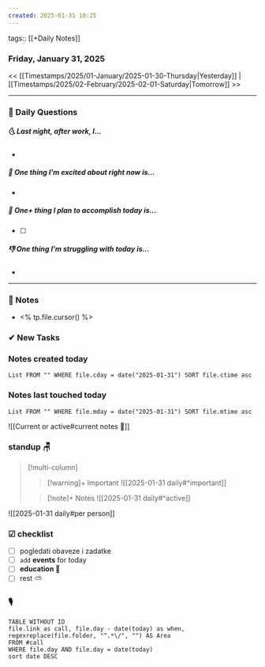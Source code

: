 ```yaml
---
created: 2025-01-31 10:25
---
```

tags:: [[+Daily Notes]]

### Friday, January 31, 2025

<< [[Timestamps/2025/01-January/2025-01-30-Thursday|Yesterday]] | [[Timestamps/2025/02-February/2025-02-01-Saturday|Tomorrow]] >>

---
### 📅 Daily Questions
##### 🌜 **Last night, after work, I...**
- 

##### 🙌 **One thing I'm excited about right now is...**
- 

##### 🚀 **One+ thing I plan to accomplish today is...**
- [ ] 

##### 👎 **One thing I'm struggling with today is...**
- 

---
### 📝 Notes
- <% tp.file.cursor() %>
### ✔ New Tasks

### Notes created today
```dataview
List FROM "" WHERE file.cday = date("2025-01-31") SORT file.ctime asc
```

### Notes last touched today
```dataview
List FROM "" WHERE file.mday = date("2025-01-31") SORT file.mtime asc
`````

![[Current or active#current notes 📓]]

### standup 🪑

> [!multi-column]
>> [!warning]+ Important
>> ![[2025-01-31 daily#^important]]
>
>> [!note]+ Notes
>> ![[2025-01-31 daily#^active]]

![[2025-01-31 daily#per person]]

### ☑ checklist
- [ ] pogledati  obaveze i zadatke
- [ ] `add` **events** for today
- [ ] **education 🎒**
- [ ] rest ⛅ 

### 🎙
```dataview
TABLE WITHOUT ID
file.link as call, file.day - date(today) as when, regexreplace(file.folder, "^.*\/", "") AS Area
FROM #call
WHERE file.day AND file.day = date(today)
sort date DESC
```
